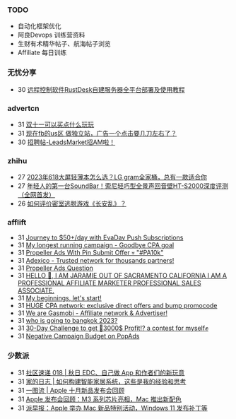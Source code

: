 ### TODO
-  自动化框架优化
-  阿良Devops 训练营资料
-  生财有术精华帖子、航海帖子浏览
-  Affiliate 每日训练

### 无忧分享
<!-- ruyo:START -->
-  30 [远程控制软件RustDesk自建服务器全平台部署及使用教程](https://51.ruyo.net/18517.html)<!-- ruyo:END -->

### advertcn
<!-- advertcn:START -->
-  31 [双十一可以买点什么玩玩](https://www.advertcn.com/forum.php?mod=viewthread&tid=112760)
-  31 [现在fb的us区 做独立站，广告一个点击要几刀左右了？](https://www.advertcn.com/forum.php?mod=viewthread&tid=112757)
-  30 [招聘帖-LeadsMarket招AM啦！](https://www.advertcn.com/forum.php?mod=viewthread&tid=112746)<!-- advertcn:END -->

### zhihu
<!-- zhihu:START -->
-  27 [2023年618大屏轻薄本怎么选？LG gram全家桶，总有一款适合你](http://zhuanlan.zhihu.com/p/632641888?utm_campaign=rss&utm_medium=rss&utm_source=rss&utm_content=title)
-  27 [年轻人的第一台SoundBar！索尼轻巧型全景声回音壁HT-S2000深度评测（全网首发）](http://zhuanlan.zhihu.com/p/630990296?utm_campaign=rss&utm_medium=rss&utm_source=rss&utm_content=title)
-  26 [如何评价密室逃脱游戏《长安乱》？](http://www.zhihu.com/question/563950552/answer/3045961312?utm_campaign=rss&utm_medium=rss&utm_source=rss&utm_content=title)<!-- zhihu:END -->

### afflift
<!-- afflift:START -->
-  31 [Journey to $50+/day with EvaDav Push Subscriptions](https://afflift.com/f/threads/journey-to-50-day-with-evadav-push-subscriptions.11899/)
-  31 [My longest running campaign - Goodbye CPA goal](https://afflift.com/f/threads/my-longest-running-campaign-goodbye-cpa-goal.11839/)
-  31 [Propeller Ads With Pin Submit Offer 💀 &quot;#PA10k&quot;](https://afflift.com/f/threads/propeller-ads-with-pin-submit-offer-%F0%9F%92%80-pa10k.8917/)
-  31 [Adexico - Trusted network for thousands partners!](https://afflift.com/f/threads/adexico-trusted-network-for-thousands-partners.5592/)
-  31 [Propeller Ads Question](https://afflift.com/f/threads/propeller-ads-question.11854/)
-  31 [HELLO 👋, I AM JARAMIE OUT OF SACRAMENTO CALIFORNIA I AM A  PROFESSIONAL AFFILIATE MARKETER PROFESSIONAL SALES ASSOCIATE.](https://afflift.com/f/threads/hello-%F0%9F%91%8B-i-am-jaramie-out-of-sacramento-california-i-am-a-professional-affiliate-marketer-professional-sales-associate.11900/)
-  31 [My beginnings, let&#39;s start!](https://afflift.com/f/threads/my-beginnings-lets-start.11877/)
-  31 [HUGE CPA network: exclusive direct offers and bump promocode](https://afflift.com/f/threads/huge-cpa-network-exclusive-direct-offers-and-bump-promocode.11077/)
-  31 [We are Gasmobi - Affiliate network &amp; Advertiser!](https://afflift.com/f/threads/we-are-gasmobi-affiliate-network-advertiser.4621/)
-  31 [who is going to bangkok 2023?](https://afflift.com/f/threads/who-is-going-to-bangkok-2023.11889/)
-  31 [30-Day Challenge to get 🎯3000$ Profit⁉ a contest for myself✊](https://afflift.com/f/threads/30-day-challenge-to-get-%F0%9F%8E%AF3000-profit%E2%81%89-a-contest-for-myself%E2%9C%8A.9419/)
-  31 [Negative Campaign Budget on PopAds](https://afflift.com/f/threads/negative-campaign-budget-on-popads.11890/)<!-- afflift:END -->

### 少数派
<!-- sspai:START -->
-  31 [社区速递 018 | 秋日 EDC、自己做 App 和作者们的新玩意](https://sspai.com/post/83994)
-  31 [家的日志 | 如何构建智能家居系统，这些是我的经验和思考](https://sspai.com/post/83936)
-  31 [一图流 | Apple 十月新品发布会回顾](https://sspai.com/post/83978)
-  31 [Apple 发布会回顾：M3 系列芯片亮相，Mac 推出新配色](https://sspai.com/post/83976)
-  31 [派早报：Apple 举办 Mac 新品特别活动，Windows 11 发布补丁等](https://sspai.com/post/83975)<!-- sspai:END -->
